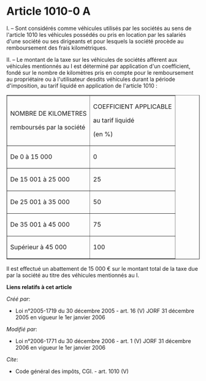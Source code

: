 # Article 1010-0 A

I. – Sont considérés comme véhicules utilisés par les sociétés au sens de l'article 1010 les véhicules possédés ou pris en
location par les salariés d'une société ou ses dirigeants et pour lesquels la société procède au remboursement des frais
kilométriques.

II. – Le montant de la taxe sur les véhicules de sociétés afférent aux véhicules mentionnés au I est déterminé par
application d'un coefficient, fondé sur le nombre de kilomètres pris en compte pour le remboursement au propriétaire ou à
l'utilisateur desdits véhicules durant la période d'imposition, au tarif liquidé en application de l'article 1010 :

<table border="1" align="center" cellpadding="0" cellspacing="0">
  <tbody>
    <tr>
      <td>

NOMBRE DE KILOMETRES

remboursés par la société

</td>
      <td>

COEFFICIENT APPLICABLE

au tarif liquidé

(en %)

</td>
    </tr>
    <tr>
      <td>

De 0 à 15 000

</td>
      <td>

0

</td>
    </tr>
    <tr>
      <td>

De 15 001 à 25 000

</td>
      <td>

25

</td>
    </tr>
    <tr>
      <td>

De 25 001 à 35 000

</td>
      <td>

50

</td>
    </tr>
    <tr>
      <td>

De 35 001 à 45 000

</td>
      <td>

75

</td>
    </tr>
    <tr>
      <td>

Supérieur à 45 000

</td>
      <td>

100

</td>
    </tr>
  </tbody>
</table>

Il est effectué un abattement de 15 000 € sur le montant total de la taxe due par la société au titre des véhicules
mentionnés au I.

**Liens relatifs à cet article**

_Créé par_:

  - Loi n°2005-1719 du 30 décembre 2005 - art. 16 (V) JORF 31 décembre 2005 en vigueur le 1er janvier 2006

_Modifié par_:

  - Loi n°2006-1771 du 30 décembre 2006 - art. 1 (V) JORF 31 décembre 2006 en vigueur le 1er janvier 2006

_Cite_:

  - Code général des impôts, CGI. - art. 1010 (V)
